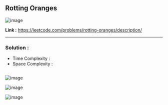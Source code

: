 ## Rotting Oranges

![image](https://github.com/alkabharti/Graph/assets/23376002/baec9d57-da3c-4c6e-aaf5-cd2fc1271058)

**Link :** https://leetcode.com/problems/rotting-oranges/description/

------------------------------------------------------------------------------------------------------------------------------------------------------------------------------------------------------------


### Solution : 

- Time Complexity :
- Space Complexity :


```java


```


![image](https://github.com/alkabharti/Graph/assets/23376002/d0f5ea75-6960-4c8b-baa3-fc19cb5d6abe)

![image](https://github.com/alkabharti/Graph/assets/23376002/30198aa8-6b3e-4a3f-b1c4-44c27c03b005)

![image](https://github.com/alkabharti/Graph/assets/23376002/cddbf171-e36c-4302-ba66-8f5d1d58d34a)


